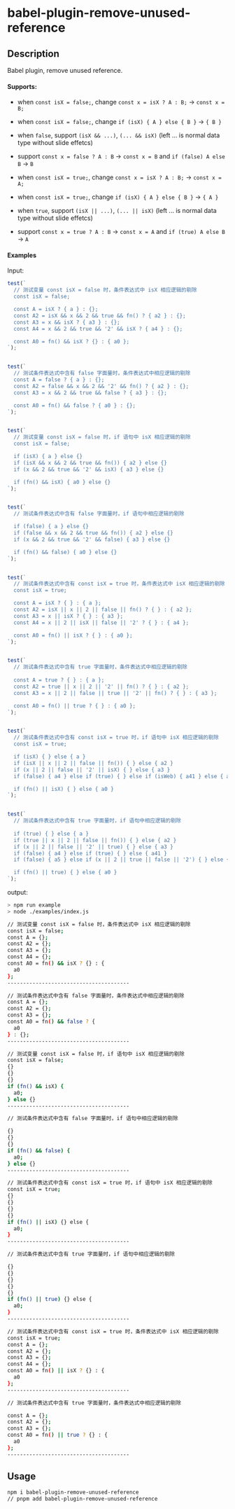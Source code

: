 # babel-plugin-remove-unused-reference

## Description

Babel plugin, remove unused reference.


#### Supports:

- when `const isX = false;`, change `const x = isX ? A : B;` -> `const x = B;`
- when `const isX = false;`, change `if (isX) { A } else { B }` -> `{ B }`
- when `false`, support `(isX && ...)`, `(... && isX)` (left ...  is normal data type without slide effetcs)
- support `const x = false ? A : B` ->  `const x = B` and `if (false) A else B` -> `B`


- when `const isX = true;`, change `const x = isX ? A : B;` -> `const x = A;`
- when `const isX = true;`, change `if (isX) { A } else { B }` -> `{ A }`
- when `true`, support `(isX || ...)`, `(... || isX)` (left ...  is normal data type without slide effetcs)
- support `const x = true ? A : B` ->  `const x = A` and `if (true) A else B` -> `A`

#### Examples

Input:
```js
test(`
  // 测试变量 const isX = false 时，条件表达式中 isX 相应逻辑的剔除
  const isX = false;

  const A = isX ? { a } : {};
  const A2 = isX && x && 2 && true && fn() ? { a2 } : {};
  const A3 = x && isX ? { a3 } : {};
  const A4 = x && 2 && true && '2' && isX ? { a4 } : {};

  const A0 = fn() && isX ? {} : { a0 };
`);


test(`
  // 测试条件表达式中含有 false 字面量时，条件表达式中相应逻辑的剔除
  const A = false ? { a } : {};
  const A2 = false && x && 2 && '2' && fn() ? { a2 } : {};
  const A3 = x && 2 && true && false ? { a3 } : {};

  const A0 = fn() && false ? { a0 } : {};
`);


test(`
  // 测试变量 const isX = false 时，if 语句中 isX 相应逻辑的剔除
  const isX = false;

  if (isX) { a } else {}
  if (isX && x && 2 && true && fn()) { a2 } else {}
  if (x && 2 && true && '2' && isX) { a3 } else {}

  if (fn() && isX) { a0 } else {}
`);


test(`
  // 测试条件表达式中含有 false 字面量时，if 语句中相应逻辑的剔除

  if (false) { a } else {}
  if (false && x && 2 && true && fn()) { a2 } else {}
  if (x && 2 && true && '2' && false) { a3 } else {}

  if (fn() && false) { a0 } else {}
`);


test(`
  // 测试条件表达式中含有 const isX = true 时，条件表达式中 isX 相应逻辑的剔除
  const isX = true;

  const A = isX ? { } : { a };
  const A2 = isX || x || 2 || false || fn() ? { } : { a2 };
  const A3 = x || isX ? { } : { a3 };
  const A4 = x || 2 || isX || false || '2' ? { } : { a4 };

  const A0 = fn() || isX ? { } : { a0 };
`);


test(`
  // 测试条件表达式中含有 true 字面量时，条件表达式中相应逻辑的剔除
  
  const A = true ? { } : { a };
  const A2 = true || x || 2 || '2' || fn() ? { } : { a2 };
  const A3 = x || 2 || false || true || '2' || fn() ? { } : { a3 };

  const A0 = fn() || true ? { } : { a0 };
`);


test(`
  // 测试条件表达式中含有 const isX = true 时，if 语句中 isX 相应逻辑的剔除
  const isX = true;

  if (isX) { } else { a }
  if (isX || x || 2 || false || fn()) { } else { a2 }
  if (x || 2 || false || '2' || isX) { } else { a3 }
  if (false) { a4 } else if (true) { } else if (isWeb) { a41 } else { a42 }

  if (fn() || isX) { } else { a0 }
`);


test(`
  // 测试条件表达式中含有 true 字面量时，if 语句中相应逻辑的剔除
  
  if (true) { } else { a }
  if (true || x || 2 || false || fn()) { } else { a2 }
  if (x || 2 || false || '2' || true) { } else { a3 }
  if (false) { a4 } else if (true) { } else { a41 }
  if (false) { a5 } else if (x || 2 || true || false || '2') { } else { a51 }

  if (fn() || true) { } else { a0 }
`);
```

output:
```bash
> npm run example
> node ./examples/index.js

// 测试变量 const isX = false 时，条件表达式中 isX 相应逻辑的剔除
const isX = false;
const A = {};
const A2 = {};
const A3 = {};
const A4 = {};
const A0 = fn() && isX ? {} : {
  a0
};
---------------------------------------

// 测试条件表达式中含有 false 字面量时，条件表达式中相应逻辑的剔除
const A = {};
const A2 = {};
const A3 = {};
const A0 = fn() && false ? {
  a0
} : {};
---------------------------------------

// 测试变量 const isX = false 时，if 语句中 isX 相应逻辑的剔除
const isX = false;
{}
{}
{}
if (fn() && isX) {
  a0;
} else {}
---------------------------------------

// 测试条件表达式中含有 false 字面量时，if 语句中相应逻辑的剔除

{}
{}
{}
if (fn() && false) {
  a0;
} else {}
---------------------------------------

// 测试条件表达式中含有 const isX = true 时，if 语句中 isX 相应逻辑的剔除
const isX = true;
{}
{}
{}
{}
if (fn() || isX) {} else {
  a0;
}
---------------------------------------

// 测试条件表达式中含有 true 字面量时，if 语句中相应逻辑的剔除

{}
{}
{}
{}
{}
if (fn() || true) {} else {
  a0;
}
---------------------------------------

// 测试条件表达式中含有 const isX = true 时，条件表达式中 isX 相应逻辑的剔除
const isX = true;
const A = {};
const A2 = {};
const A3 = {};
const A4 = {};
const A0 = fn() || isX ? {} : {
  a0
};
---------------------------------------

// 测试条件表达式中含有 true 字面量时，条件表达式中相应逻辑的剔除

const A = {};
const A2 = {};
const A3 = {};
const A0 = fn() || true ? {} : {
  a0
};
---------------------------------------
```

## Usage
```bash
npm i babel-plugin-remove-unused-reference
// pnpm add babel-plugin-remove-unused-reference
```